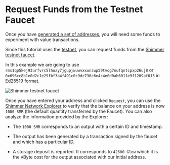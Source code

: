 # Request Funds from the Testnet Faucet

Once you have [generated a set of addresses](04-generate-addresses.md), you will need some funds to experiment with
value
transactions.

Since this tutorial uses the [testnet](https://explorer.shimmer.network/testnet), you can request funds from
the [Shimmer testnet faucet](https://faucet.testnet.shimmer.network/).

In this example we are going to use `rms1qp5kej93urfvrc5lhuay7jgupjwuwvxxunzwp59tvqg7nufqntcpxp26uj8`
or `0x696cc8b1e0d2c1e29fbf3a4f491c0c9dc730c6e4c4e0d0ab6011e9f1209af013` in Ed25519 format.

![Shimmer testnet faucet](/img/tutorials/value-transfer/shimmer-testnet-faucet.png)

Once you have entered your address and clicked `Request`, you can use
the [Shimmer Network Explorer](https://explorer.shimmer.network/testnet) to verify that the balance on your address is
now `1000 SMR` (the default quantity transferred by the Faucet). You can also analyze the information provided by the
Explorer:

* The `1000 SMR` corresponds to an output with a certain ID and timestamp.

* The output has been generated by a transaction signed by the faucet and which has a particular ID.

* A storage deposit is reported. It corresponds to `42600 Glow` which it is the vByte cost for the output associated
  with our initial address.
